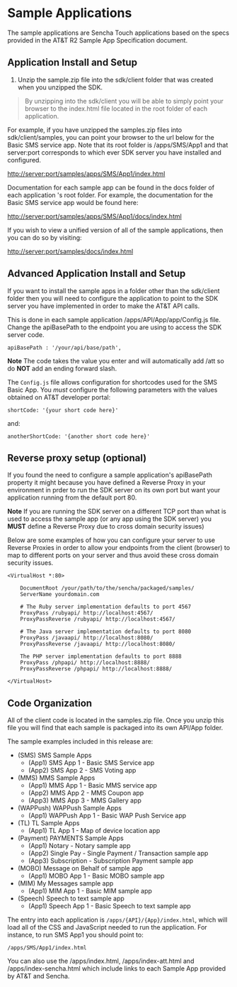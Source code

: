 Sample Applications
===

The sample applications are Sencha Touch applications based on the specs provided in the AT&T R2 Sample App Specification document.

Application Install and Setup
---

1. Unzip the sample.zip file into the sdk/client folder that  was created when you unzipped the SDK.  
>By unzipping into the sdk/client you will be able to simply point your browser to the index.html file located in the root folder of each application.  

For example, if you have unzipped the samples.zip files into sdk/client/samples, you can point your browser to the url below for the Basic SMS service app. Note that its root folder is /apps/SMS/App1 and that server:port corresponds to which ever SDK server you have installed and configured.

 <http://server:port/samples/apps/SMS/App1/index.html>

 Documentation for each sample app can be found in the docs folder of each application 's root folder.  For example, the documentation for the Basic SMS service app would be found here:

 <http://server:port/samples/apps/SMS/App1/docs/index.html>

 If you wish to view a unified version of all of the sample applications, then you can do so by visiting:

 <http://server:port/samples/docs/index.html>

Advanced Application Install and Setup
----

If you want to install the sample apps in a folder other than the sdk/client folder then you will need to configure the application to point to the SDK server you have implemented in order to make the AT&T API calls.

This is done in each sample application /apps/API/App/app/Config.js file.  Change the apiBasePath to the endpoint you are using to access the SDK server code.

    apiBasePath : '/your/api/base/path',

**Note** The code takes the value you enter and will automatically add /att so do **NOT** add an ending forward slash.  

The <code>Config.js</code> file allows configuration for shortcodes used for the SMS Basic App. You *must* configure the following parameters with the values obtained on AT&T developer portal:

	shortCode: '{your short code here}'

and:
	
	anotherShortCode: '{another short code here}'


Reverse proxy setup (optional)
---

If you found the need to configure a sample application's apiBasePath property it might because you have defined a Reverse Proxy in your environment in prder to run the SDK server on its own port but want your application running from the default port 80.

**Note** If you are running the SDK server on a different TCP port than what is used to access the sample app (or any app using the SDK server) you **MUST** define a Reverse Proxy due to cross domain security issues)

Below are some examples of how you can configure your server to use Reverse Proxies in order to allow your endpoints from the client (browser) to map to different ports on your server and thus avoid these cross domain security issues.

    <VirtualHost *:80>

        DocumentRoot /your/path/to/the/sencha/packaged/samples/
        ServerName yourdomain.com

        # The Ruby server implementation defaults to port 4567
        ProxyPass /rubyapi/ http://localhost:4567/
        ProxyPassReverse /rubyapi/ http://localhost:4567/

        # The Java server implementation defaults to port 8080
        ProxyPass /javaapi/ http://localhost:8080/
        ProxyPassReverse /javaapi/ http://localhost:8080/

        The PHP server implementation defaults to port 8888
        ProxyPass /phpapi/ http://localhost:8888/
        ProxyPassReverse /phpapi/ http://localhost:8888/

    </VirtualHost>


Code Organization
---
All of the client code is located in the samples.zip file.  Once you unzip this file you will find that each sample is packaged into its own API/App folder.

The sample examples included in this release are:

 - (SMS) SMS Sample Apps
   - (App1) SMS App 1 - Basic SMS Service app
   - (App2) SMS App 2 - SMS Voting app
 - (MMS) MMS Sample Apps
   - (App1) MMS App 1 - Basic MMS service app
   - (App2) MMS App 2 - MMS Coupon app
   - (App3) MMS App 3 - MMS Gallery app
 - (WAPPush) WAPPush Sample Apps
   - (App1) WAPPush App 1 - Basic WAP Push Service app
 - (TL) TL Sample Apps
   - (App1) TL App 1 - Map of device location app
 - (Payment) PAYMENTS Sample Apps
   - (App1) Notary - Notary sample app
   - (App2) Single Pay - Single Payment / Transaction sample app
   - (App3) Subscription - Subscription Payment sample app
 - (MOBO) Message on Behalf of sample app
   - (App1) MOBO App 1 - Basic MOBO sample app
 - (MIM) My Messages sample app
   - (App1) MIM App 1 - Basic MIM sample app   
 - (Speech) Speech to text sample app
   - (App1) Speech App 1 - Basic Speech to text sample app 
 
The entry into each application is <code>/apps/{API}/{App}/index.html</code>, which will load all of the CSS and JavaScript needed to run the application. For instance, to run SMS App1 you should point to:

	/apps/SMS/App1/index.html

You can also use the /apps/index.html, /apps/index-att.html and /apps/index-sencha.html which include links to each Sample App provided by AT&T and Sencha.

